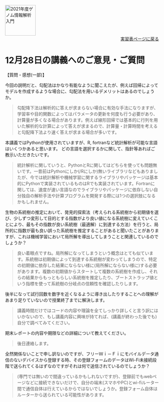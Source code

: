 <img src="https://lh3.googleusercontent.com/pw/AM-JKLVhTn_UySwMdfMwXvoq8l3VN7IkrY9cwtH2YJVMxAlMznUBWC9IpFtgPRIyfAXru4oykkYD-1WjWi0Ao5XgkB9JICvzDBcfn0L_5X2_KOOppsURK5DfSifCC-s7Vx5oQrBUn_BNWn_hfAPdhlVbKQGE=w1097-h235-no?authuser=0" alt="2021年度ゲノム情報解析入門" height="100px" align="middle">

<div align="right"><a href="https://github.com/CropEvol/lecture#section2">実習表ページに戻る</a></div>

# 12月28日の講義へのご意見・ご質問

【質問・感想(一部)】

今回の説明だと、勾配法はかなり有能なように聞こえたが、例えば回帰によってモデルを作成するような場合に、勾配法を用いるデメリットはあるのでしょうか。

> 勾配降下法は解析的に答えが求まらない場合に有効な手法になりますが、学習率や目的関数によってはパラメータの更新を何度も行う必要があり、計算量が多くなる場合があります。例えば線形回帰では基本的に行列を用いた解析的な計算によって答えが求まるので、計算量・計算時間を考えると勾配降下法より速く答えが求まる場合が多いです。

本講義ではPythonが使用されていますが、R, fortranなど統計解析が可能な言語はいくつかあると思います。
どの言語を選択するかに関して、指針等あればご教示いただきたいです。

> 統計解析に関していうと、PythonとRに関してはどちらを使っても問題無いです。一昔前はPythonにしか(/Rにしか)無いライブラリなどもありましたが、今では統計解析や機械学習に関するライブラリやパッケージは基本的にPythonで実装されているものはRでも実装されています。Fortranに関しては、速度が速い言語なのでライブラリやパッケージに依存しない自分独自の解析手法や計算プログラムを開発する際には1つの選択肢になるかもしれません。

生物の系統樹の推定において、発見的探索法（考えられる系統樹から初期値を選び、少しずつ変形して目的とする指数がより良い値になる系統樹に変えていくことにより、最もその指数が良い系統樹（最適解）に到達する方法）を行うと、局所的に指数が最も良い誤った系統樹を推定することがあると聞いたことがありますが、これは機械学習において局所解を導出してしまうことと関連しているのでしょうか？

> 良い着眼点ですね。局所解になってしまうという概念はとても似ています。系統樹は初期値によって到達する系統樹が変わってしまうので、特定の初期値に依存した結果にならない様に(局所解にならない様に)する必要があります。複数の初期値からスタートして複数の系統樹を作成し、それらの結果からもっともらしい系統樹を推定したり、ブートストラップ値という指標を使って系統樹の分岐点の信頼性を確認したりします。

後半になって試行回数を数字を近くなるように導き出したりすることへの理解があまり足りていないので授業終了までに解決します。

> 講義時間だけではコードの内容や理論を全てしっかり詳しくと言う訳にはいかないので、もし講義内容に興味が持てれば、(講義が終わった後でも)自分で調べてみてください。

期末レポートの内容や期限などの詳細について教えてください。

> 後日連絡します。

全然関係ないことで申し訳ないのですが、フリーＷｉ－Ｆｉにモバイルデータ通信のないデバイスから登録する時、その登録フォームのデータはWi-Fi未接続段階で送られてくるはずなのですがそれは何で送信されているのでしょうか？

> (専門では無いので間違っているかもしれないですが)、登録前でもwebページなどに接続できないだけで、自分の端末(スマホやPC)とwi-fiルーター間で通信自体は行えているからではないでしょうか。登録フォーム自体はルーターから送られている可能性があります。